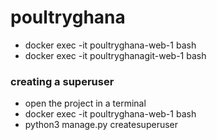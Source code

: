 # poultryghana
- docker exec -it poultryghana-web-1 bash
- docker exec -it poultryghanagit-web-1 bash

### creating a superuser
- open the project in a terminal
- docker exec -it poultryghana-web-1 bash
- python3 manage.py createsuperuser
